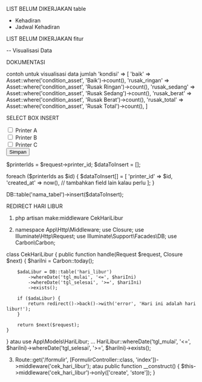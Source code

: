 LIST BELUM DIKERJAKAN table
- Kehadiran
- Jadwal Kehadiran

LIST BELUM DIKERJAKAN fitur

-- Visualisasi Data


DOKUMENTASI

contoh untuk visualisasi data jumlah
    'kondisi' => [
        'baik' => Asset::where('condition_asset', 'Baik')->count(),
        'rusak_ringan' => Asset::where('condition_asset', 'Rusak Ringan')->count(),
        'rusak_sedang' => Asset::where('condition_asset', 'Rusak Sedang')->count(),
        'rusak_berat' => Asset::where('condition_asset', 'Rusak Berat')->count(),
        'rusak_total' => Asset::where('condition_asset', 'Rusak Total')->count(),
    ]

SELECT BOX INSERT
<form method="post" action="/simpan">
  <input type="checkbox" name="printer_id[]" value="1"> Printer A<br>
  <input type="checkbox" name="printer_id[]" value="2"> Printer B<br>
  <input type="checkbox" name="printer_id[]" value="3"> Printer C<br>
  <button type="submit">Simpan</button>
</form>

$printerIds = $request->printer_id;
$dataToInsert = [];

foreach ($printerIds as $id) {
    $dataToInsert[] = [
        'printer_id' => $id,
        'created_at' => now(),
        // tambahkan field lain kalau perlu
    ];
}

DB::table('nama_tabel')->insert($dataToInsert);


REDIRECT HARI LIBUR

1. php artisan make:middleware CekHariLibur

2. namespace App\Http\Middleware;
use Closure;
use Illuminate\Http\Request;
use Illuminate\Support\Facades\DB;
use Carbon\Carbon;

class CekHariLibur
{
    public function handle(Request $request, Closure $next)
    {
        $hariIni = Carbon::today();

        $adaLibur = DB::table('hari_libur')
            ->whereDate('tgl_mulai', '<=', $hariIni)
            ->whereDate('tgl_selesai', '>=', $hariIni)
            ->exists();

        if ($adaLibur) {
            return redirect()->back()->with('error', 'Hari ini adalah hari libur!');
        }

        return $next($request);
    }
}
atau
use App\Models\HariLibur;
...
HariLibur::whereDate('tgl_mulai', '<=', $hariIni)->whereDate('tgl_selesai', '>=', $hariIni)->exists();

3. Route::get('/formulir', [FormulirController::class, 'index'])->middleware('cek_hari_libur');
atau
public function __construct()
{
    $this->middleware('cek_hari_libur')->only(['create', 'store']);
}


